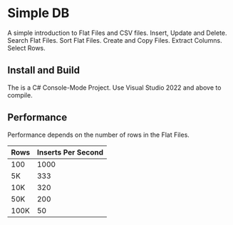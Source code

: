 # Simple DB

A simple introduction to Flat Files and CSV files.  Insert, Update and Delete.  Search Flat Files. Sort Flat Files. Create and Copy Files.  Extract Columns. Select Rows.

## Install and Build

The is a C# Console-Mode Project.  Use Visual Studio 2022 and above to compile.  

## Performance

Performance depends on the number of rows in the Flat Files.  

| Rows | Inserts Per Second |
| --- | --- |
| 100 | 1000 |
| 5K | 333 |
| 10K | 320 |
| 50K | 200 |
| 100K | 50 |







